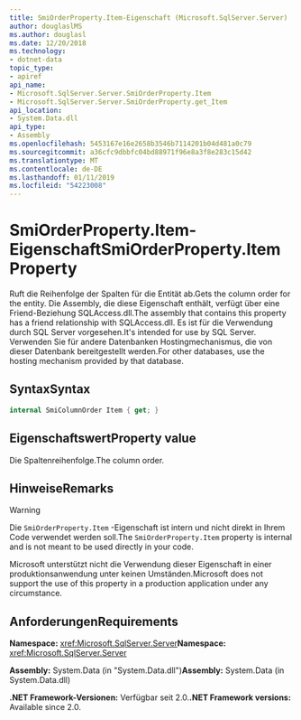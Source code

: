 ```yaml
---
title: SmiOrderProperty.Item-Eigenschaft (Microsoft.SqlServer.Server)
author: douglaslMS
ms.author: douglasl
ms.date: 12/20/2018
ms.technology:
- dotnet-data
topic_type:
- apiref
api_name:
- Microsoft.SqlServer.Server.SmiOrderProperty.Item
- Microsoft.SqlServer.Server.SmiOrderProperty.get_Item
api_location:
- System.Data.dll
api_type:
- Assembly
ms.openlocfilehash: 5453167e16e2658b3546b7114201b04d481a0c79
ms.sourcegitcommit: a36cfc9dbbfc04bd88971f96e8a3f8e283c15d42
ms.translationtype: MT
ms.contentlocale: de-DE
ms.lasthandoff: 01/11/2019
ms.locfileid: "54223008"
---
```

# <a name="smiorderpropertyitem-property"></a><span data-ttu-id="f1bcd-102">SmiOrderProperty.Item-Eigenschaft</span><span class="sxs-lookup"><span data-stu-id="f1bcd-102">SmiOrderProperty.Item Property</span></span>

<span data-ttu-id="f1bcd-103">Ruft die Reihenfolge der Spalten für die Entität ab.</span><span class="sxs-lookup"><span data-stu-id="f1bcd-103">Gets the column order for the entity.</span></span> <span data-ttu-id="f1bcd-104">Die Assembly, die diese Eigenschaft enthält, verfügt über eine Friend-Beziehung SQLAccess.dll.</span><span class="sxs-lookup"><span data-stu-id="f1bcd-104">The assembly that contains this property has a friend relationship with SQLAccess.dll.</span></span> <span data-ttu-id="f1bcd-105">Es ist für die Verwendung durch SQL Server vorgesehen.</span><span class="sxs-lookup"><span data-stu-id="f1bcd-105">It's intended for use by SQL Server.</span></span> <span data-ttu-id="f1bcd-106">Verwenden Sie für andere Datenbanken Hostingmechanismus, die von dieser Datenbank bereitgestellt werden.</span><span class="sxs-lookup"><span data-stu-id="f1bcd-106">For other databases, use the hosting mechanism provided by that database.</span></span>

## <a name="syntax"></a><span data-ttu-id="f1bcd-107">Syntax</span><span class="sxs-lookup"><span data-stu-id="f1bcd-107">Syntax</span></span>

```csharp
internal SmiColumnOrder Item { get; }
```

## <a name="property-value"></a><span data-ttu-id="f1bcd-108">Eigenschaftswert</span><span class="sxs-lookup"><span data-stu-id="f1bcd-108">Property value</span></span>

<span data-ttu-id="f1bcd-109">Die Spaltenreihenfolge.</span><span class="sxs-lookup"><span data-stu-id="f1bcd-109">The column order.</span></span>

## <a name="remarks"></a><span data-ttu-id="f1bcd-110">Hinweise</span><span class="sxs-lookup"><span data-stu-id="f1bcd-110">Remarks</span></span>

> [!WARNING]
> <span data-ttu-id="f1bcd-111">Die `SmiOrderProperty.Item` -Eigenschaft ist intern und nicht direkt in Ihrem Code verwendet werden soll.</span><span class="sxs-lookup"><span data-stu-id="f1bcd-111">The `SmiOrderProperty.Item` property is internal and is not meant to be used directly in your code.</span></span>
>
> <span data-ttu-id="f1bcd-112">Microsoft unterstützt nicht die Verwendung dieser Eigenschaft in einer produktionsanwendung unter keinen Umständen.</span><span class="sxs-lookup"><span data-stu-id="f1bcd-112">Microsoft does not support the use of this property in a production application under any circumstance.</span></span>

## <a name="requirements"></a><span data-ttu-id="f1bcd-113">Anforderungen</span><span class="sxs-lookup"><span data-stu-id="f1bcd-113">Requirements</span></span>

<span data-ttu-id="f1bcd-114">**Namespace:** <xref:Microsoft.SqlServer.Server></span><span class="sxs-lookup"><span data-stu-id="f1bcd-114">**Namespace:** <xref:Microsoft.SqlServer.Server></span></span>

<span data-ttu-id="f1bcd-115">**Assembly:** System.Data (in "System.Data.dll")</span><span class="sxs-lookup"><span data-stu-id="f1bcd-115">**Assembly:** System.Data (in System.Data.dll)</span></span>

<span data-ttu-id="f1bcd-116">**.NET Framework-Versionen:** Verfügbar seit 2.0.</span><span class="sxs-lookup"><span data-stu-id="f1bcd-116">**.NET Framework versions:** Available since 2.0.</span></span>